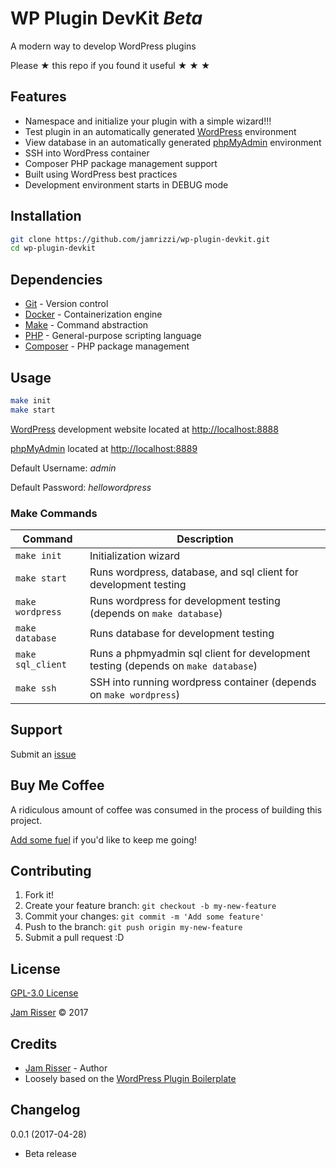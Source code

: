# WP Plugin DevKit _Beta_

A modern way to develop WordPress plugins

Please &#9733; this repo if you found it useful &#9733; &#9733; &#9733;


## Features
<!------------------------------------------------------->

* Namespace and initialize your plugin with a simple wizard!!!
* Test plugin in an automatically generated [WordPress](https://wordpress.org/) environment
* View database in an automatically generated [phpMyAdmin](https://www.phpmyadmin.net/) environment
* SSH into WordPress container
* Composer PHP package management support
* Built using WordPress best practices
* Development environment starts in DEBUG mode


## Installation
<!------------------------------------------------------->

```sh
git clone https://github.com/jamrizzi/wp-plugin-devkit.git
cd wp-plugin-devkit
```


## Dependencies
<!------------------------------------------------------->

* [Git](https://git-scm.com/) - Version control
* [Docker](https://www.docker.com/) - Containerization engine
* [Make](https://www.gnu.org/software/make/) - Command abstraction
* [PHP](http://php.net/) - General-purpose scripting language
* [Composer](https://getcomposer.org/) - PHP package management


## Usage
<!------------------------------------------------------->

```sh
make init
make start
```

[WordPress](https://wordpress.org/) development website located at [http://localhost:8888](http://localhost:8888)

[phpMyAdmin](https://www.phpmyadmin.net/) located at [http://localhost:8889](http://localhost:8889)

Default Username: _admin_

Default Password: _hellowordpress_

### Make Commands
| Command           | Description                                                                       |
| ----------------- | --------------------------------------------------------------------------------- |
| `make init`       | Initialization wizard                                                             |
| `make start`      | Runs wordpress, database, and sql client for development testing                  |
| `make wordpress`  | Runs wordpress for development testing (depends on `make database`)               |
| `make database`   | Runs database for development testing                                             |
| `make sql_client` | Runs a phpmyadmin sql client for development testing (depends on `make database`) |
| `make ssh`        | SSH into running wordpress container (depends on `make wordpress`)                |


## Support
<!------------------------------------------------------->

Submit an [issue](https://github.com/jamrizzi/readme/issues/new)


## Buy Me Coffee
<!------------------------------------------------------->

A ridiculous amount of coffee was consumed in the process of building this project.

[Add some fuel](https://jamrizzi.com/#!/buy-me-coffee) if you'd like to keep me going!


## Contributing
<!------------------------------------------------------->

1. Fork it!
2. Create your feature branch: `git checkout -b my-new-feature`
3. Commit your changes: `git commit -m 'Add some feature'`
4. Push to the branch: `git push origin my-new-feature`
5. Submit a pull request :D


## License
<!------------------------------------------------------->

[GPL-3.0 License](https://github.com/jamrizzi/readme/blob/master/LICENSE)

[Jam Risser](https://jamrizzi.com) &copy; 2017


## Credits
<!------------------------------------------------------->

* [Jam Risser](https://jamrizzi.com) - Author
* Loosely based on the [WordPress Plugin Boilerplate](https://github.com/DevinVinson/WordPress-Plugin-Boilerplate)


## Changelog
<!------------------------------------------------------->

0.0.1 (2017-04-28)
* Beta release
